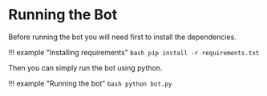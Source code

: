 # Running the Bot

Before running the bot you will need first to install the dependencies.

!!! example "Installing requirements"
    ``` bash
    pip install -r requirements.txt
    ```

Then you can simply run the bot using python.

!!! example "Running the bot"
    ``` bash
    python bot.py
    ```
